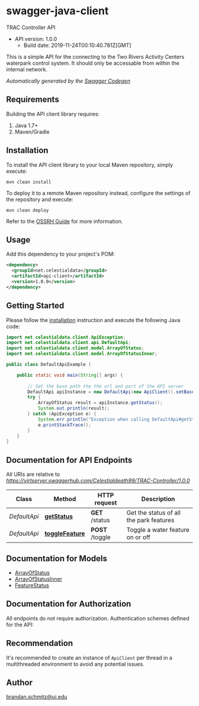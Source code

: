 # swagger-java-client

TRAC Controller API
- API version: 1.0.0
  - Build date: 2019-11-24T00:10:40.781Z[GMT]

This is a simple API for the connecting to the Two Rivers Activity Centers waterpark control system. It should only be accessable from within the internal network.


*Automatically generated by the [Swagger Codegen](https://github.com/swagger-api/swagger-codegen)*


## Requirements

Building the API client library requires:
1. Java 1.7+
2. Maven/Gradle

## Installation

To install the API client library to your local Maven repository, simply execute:

```shell
mvn clean install
```

To deploy it to a remote Maven repository instead, configure the settings of the repository and execute:

```shell
mvn clean deploy
```

Refer to the [OSSRH Guide](http://central.sonatype.org/pages/ossrh-guide.html) for more information.

## Usage

Add this dependency to your project's POM:

```xml
<dependency>
  <groupId>net.celestialdata</groupId>
  <artifactId>api-client</artifactId>
  <version>1.0.0</version>
</dependency>
```

## Getting Started

Please follow the [installation](#installation) instruction and execute the following Java code:

```java
import net.celestialdata.client.ApiException;
import net.celestialdata.client.api.DefaultApi;
import net.celestialdata.client.model.ArrayOfStatus;
import net.celestialdata.client.model.ArrayOfStatusInner;

public class DefaultApiExample {

    public static void main(String[] args) {
        
		// Set the base path the the url and port of the API server
        DefaultApi apiInstance = new DefaultApi(new ApiClient().setBasePath("http://127.0.0.1/v1"));
        try {
            ArrayOfStatus result = apiInstance.getStatus();
            System.out.println(result);
        } catch (ApiException e) {
            System.err.println("Exception when calling DefaultApi#getStatus");
            e.printStackTrace();
        }
    }
}
```

## Documentation for API Endpoints

All URIs are relative to *https://virtserver.swaggerhub.com/Celestialdeath99/TRAC-Controller/1.0.0*

Class | Method | HTTP request | Description
------------ | ------------- | ------------- | -------------
*DefaultApi* | [**getStatus**](docs/DefaultApi.md#getStatus) | **GET** /status | Get the status of all the park features
*DefaultApi* | [**toggleFeature**](docs/DefaultApi.md#toggleFeature) | **POST** /toggle | Toggle a water feature on or off

## Documentation for Models

 - [ArrayOfStatus](docs/ArrayOfStatus.md)
 - [ArrayOfStatusInner](docs/ArrayOfStatusInner.md)
 - [FeatureStatus](docs/FeatureStatus.md)

## Documentation for Authorization

All endpoints do not require authorization.
Authentication schemes defined for the API:

## Recommendation

It's recommended to create an instance of `ApiClient` per thread in a multithreaded environment to avoid any potential issues.

## Author

brandan.schmitz@uj.edu
